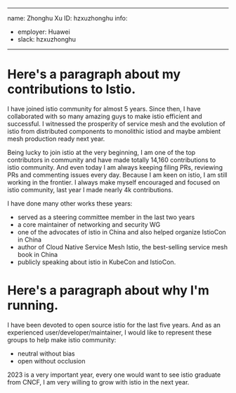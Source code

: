 -------------------------------------------------------------
name: Zhonghu Xu
ID: hzxuzhonghu
info:
- employer: Huawei
- slack: hzxuzhonghu
-------------------------------------------------------------

<!-- Please make a copy of this template as "candidate-githubid.md" and save it to
the election directory -->

# Here's a paragraph about my contributions to Istio.

I have joined istio community for almost 5 years. Since then, I have collaborated with so many amazing guys to make istio efficient and successful.
I witnessed the prosperity of service mesh and the evolution of istio from distributed components to monolithic istiod and maybe ambient mesh production ready next year.

Being lucky to join istio at the very beginning, I am one of the top contributors in community and have made totally 14,160 contributions to istio community. 
And even today I am always keeping filing PRs, reviewing PRs and commenting issues every day. Because I am keen on istio, I am still working in the frontier. 
I always make myself encouraged and focused on istio community, last year I made nearly 4k contributions.

I have done many other works these years:
- served as a steering committee member in the last two years 
- a core maintainer of networking and security WG
- one of the advocates of istio in China and also helped organize IstioCon in China
- author of Cloud Native Service Mesh Istio, the best-selling service mesh book in China
- publicly speaking about istio in KubeCon and IstioCon.


# Here's a paragraph about why I'm running.

I have been devoted to open source istio for the last five years. 
And as an experienced user/developer/maintainer, I would like to represent these groups to
help make istio community:
* neutral without bias
* open without occlusion

2023 is a very important year, every one would want to see istio graduate from CNCF, I am very willing to grow with istio in the next year.